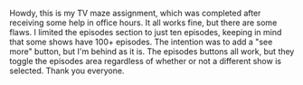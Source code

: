 Howdy, this is my TV maze assignment, which was completed after receiving some help in office hours. It all works fine, but there are some flaws. I limited the episodes section to just ten episodes, keeping in mind that some shows have 100+ episodes. The intention was to add a "see more" button, but I'm behind as it is. The episodes buttons all work, but they toggle the episodes area regardless of whether or not a different show is selected. Thank you everyone. 